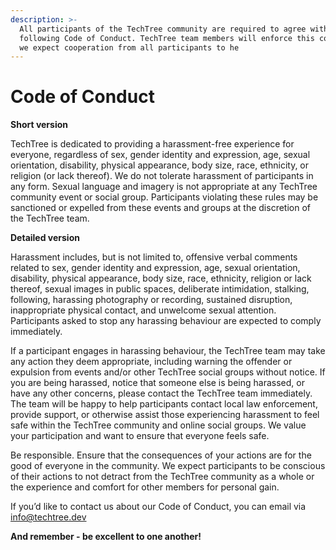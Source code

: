 ```yaml
---
description: >-
  All participants of the TechTree community are required to agree with the
  following Code of Conduct. TechTree team members will enforce this code, and
  we expect cooperation from all participants to he
---
```


# Code of Conduct

**Short version**

TechTree is dedicated to providing a harassment-free experience for everyone, regardless of sex, gender identity and expression, age, sexual orientation, disability, physical appearance, body size, race, ethnicity, or religion (or lack thereof). We do not tolerate harassment of participants in any form. Sexual language and imagery is not appropriate at any TechTree community event or social group. Participants violating these rules may be sanctioned or expelled from these events and groups at the discretion of the TechTree team.

**Detailed version**

Harassment includes, but is not limited to, offensive verbal comments related to sex, gender identity and expression, age, sexual orientation, disability, physical appearance, body size, race, ethnicity, religion or lack thereof, sexual images in public spaces, deliberate intimidation, stalking, following, harassing photography or recording, sustained disruption, inappropriate physical contact, and unwelcome sexual attention. Participants asked to stop any harassing behaviour are expected to comply immediately.

If a participant engages in harassing behaviour, the TechTree team may take any action they deem appropriate, including warning the offender or expulsion from events and/or other TechTree social groups without notice. If you are being harassed, notice that someone else is being harassed, or have any other concerns, please contact the TechTree team immediately. The team will be happy to help participants contact local law enforcement, provide support, or otherwise assist those experiencing harassment to feel safe within the TechTree community and online social groups. We value your participation and want to ensure that everyone feels safe.

Be responsible. Ensure that the consequences of your actions are for the good of everyone in the community. We expect participants to be conscious of their actions to not detract from the TechTree community as a whole or the experience and comfort for other members for personal gain.

If you’d like to contact us about our Code of Conduct, you can email via info@techtree.dev

**And remember - be excellent to one another!**
